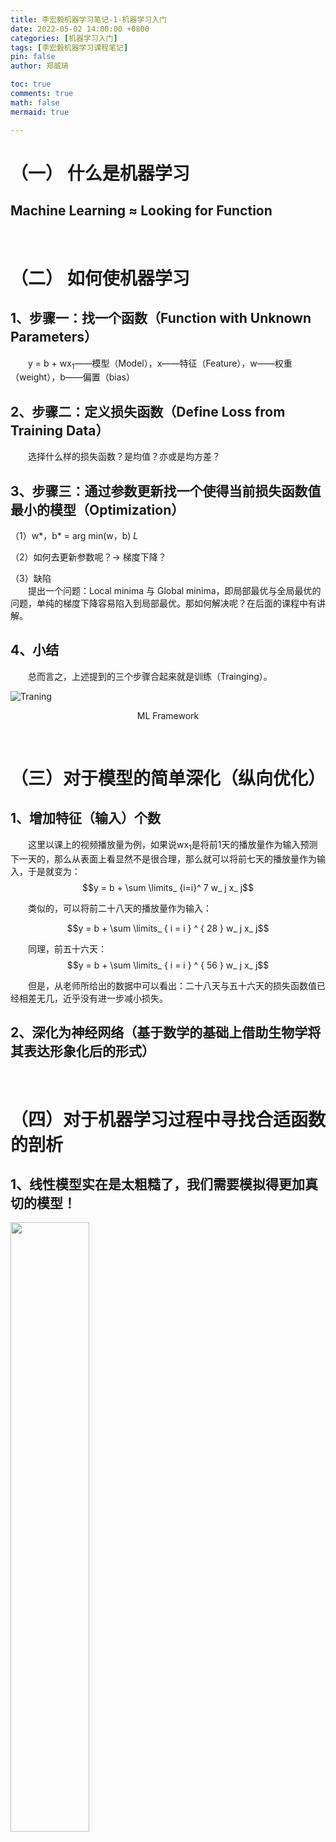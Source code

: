 ```yaml
---
title: 李宏毅机器学习笔记-1-机器学习入门
date: 2022-05-02 14:00:00 +0800
categories: [机器学习入门]
tags: [李宏毅机器学习课程笔记]
pin: false
author: 郑威琦

toc: true
comments: true
math: false
mermaid: true

---
```


# （一） 什么是机器学习

## Machine Learning ≈ Looking for Function

&emsp;&emsp;

# （二） 如何使机器学习

## 1、步骤一：找一个函数（Function with Unknown Parameters）

&emsp;&emsp;y = b + wx<sub>1</sub>——模型（Model），x——特征（Feature），w——权重（weight），b——偏置（bias）

## 2、步骤二：定义损失函数（Define Loss from Training Data）

&emsp;&emsp;选择什么样的损失函数？是均值？亦或是均方差？

## 3、步骤三：通过参数更新找一个使得当前损失函数值最小的模型（Optimization）

（1）w\*，b\* = arg min(w，b) *L*  

（2）如何去更新参数呢？-> 梯度下降？  

（3）缺陷  
&emsp;&emsp;提出一个问题：Local minima 与 Global minima，即局部最优与全局最优的问题，单纯的梯度下降容易陷入到局部最优。那如何解决呢？在后面的课程中有讲解。

## 4、小结

&emsp;&emsp;总而言之，上述提到的三个步骤合起来就是训练（Trainging）。

![Traning](/assets/blog_res/2022-05-02-Monday.assets/Trainging.png)  

<center>ML Framework</center>

&emsp;&emsp;

# （三）对于模型的简单深化（纵向优化）

## 1、增加特征（输入）个数

&emsp;&emsp;这里以课上的视频播放量为例，如果说wx<sub>1</sub>是将前1天的播放量作为输入预测下一天的，那么从表面上看显然不是很合理，那么就可以将前七天的播放量作为输入，于是就变为：
$$y = b + \sum \limits_ {i=i}^ 7 w_ j x_ j$$

&emsp;&emsp;类似的，可以将前二十八天的播放量作为输入：

$$y = b + \sum \limits_ { i = i } ^ { 28 } w_ j x_ j$$

&emsp;&emsp;同理，前五十六天：
$$y = b + \sum \limits_ { i = i } ^ { 56 } w_ j x_ j$$

&emsp;&emsp;但是，从老师所给出的数据中可以看出：二十八天与五十六天的损失函数值已经相差无几，近乎没有进一步减小损失。

## 2、深化为神经网络（基于数学的基础上借助生物学将其表达形象化后的形式）

&emsp;&emsp;

# （四）对于机器学习过程中寻找合适函数的剖析

## 1、线性模型实在是太粗糙了，我们需要模拟得更加真切的模型！

<img src = "/assets/blog_res/2022-05-02-Monday.assets/Linear%20models.png" width = "50%">

&emsp;&emsp;

## 2、假设有如下曲线需要机器学习

![curve](/assets/blog_res/2022-05-02-Monday.assets/curve.png)

&emsp;&emsp;那么，可以将其拆分成y = constant和一些折线型的函数之和：

![red curve](/assets/blog_res/2022-05-02-Monday.assets/red%20curve.png)

&emsp;&emsp;于是乎，既有了个可用的既定结论（已经在数学中被证明）：  

*<center>所有分段线性曲线均可被表示为常数线与一些折线的和</center>*

&emsp;&emsp;

## 3、那对于连续可导的函数如何分解呢？

&emsp;&emsp;取有限的点并连线，取得点可少可多，越多就越逼近原曲线，可以一定程度上理解为微元法。

## 4、如何用数学表示折线形函数呢？

&emsp;&emsp;可以利用带有参数的Sigmoid函数近似去表示。

![sigmoid with paramters](/assets/blog_res/2022-05-02-Monday.assets/Sigmoid%20Function%20with%20Parameters.png)

&emsp;&emsp;那么对于新模型，则有如下表达式：

$$y = b + \sum \limits_ i c_ i Sigmoid(b_ i + w_ i x_ 1)$$

&emsp;&emsp;即如图：

![new model](/assets/blog_res/2022-05-02-Monday.assets/new%20model%20within%20Sigmoid.png)

&emsp;&emsp;于是乎，对于*y = b + $\sum \limits_j$w<sub>j</sub>x<sub>j</sub>*，就有：

$$y = b + \sum \limits_ i c_ i Sigmoid(b_ i + \sum \limits_ j w_ {ij} x_ j)$$

## 5、小结

&emsp;&emsp;综上，借助生物学中神经网络的形象和概念，就可以将以上深化过程形象地描绘成以下：

![deepen1](/assets/blog_res/2022-05-02-Monday.assets/deepen1.png)  

&emsp;&emsp;那么借助于线性代数的知识可以将其进一步简化为：

![linear math form](/assets/blog_res/2022-05-02-Monday.assets/Lenear%20Math%20form.png)  

&emsp;&emsp;同理：

![deepen2](/assets/blog_res/2022-05-02-Monday.assets/deepen2.png)

&emsp;&emsp;则，其中需要更新的参数就有如下这些：

![parameters](/assets/blog_res/2022-05-02-Monday.assets/parameters.png)

&emsp;&emsp;

# （五）Sigmoid --> Relu

## 1、Relu（Rectified Linear Unit）可以更好模拟hard sigmoid

&emsp;&emsp;两个Relu叠起来就是一个hard sigmoid。

$$y = b + \sum \limits_ {2i} c_ i max(0, b_ i + \sum \limits_ j w_ {ij} x_ j)$$
  
## 2、那为什么Relu函数比较好呢？

&emsp;&emsp;后面的课程会讲到

&emsp;&emsp;

# （六）深度学习

## &emsp;&emsp;经过上面的铺垫，那么就可以自然而然地抛出神经网络与深度网络和深度学习的概念与模型了。

![Deep Learning](/assets/blog_res/2022-05-02-Monday.assets/Deep%20Learning.png)

## 1、常见的深度学习模型

&emsp;&emsp;AlexNet(2012, 8 layers, los_rate: 16.4%), VGG(2014, 19 layers, los_rate: 7.3%), GoogleNet(2014, 22 layers, los_rate: 6.7%)

![deep network](/assets/blog_res/2022-05-02-Monday.assets/deep%20network.png)

## 2、“深”的意义何在呢？多层隐藏层实际上在哪里做出了怎样的贡献呢？

&emsp;&emsp;

# （七）本节课提出的待解决的问题

## 1、全局最优与局部最优

## 2、Relu函数为什么比Sigmoid好？

## 3、多层隐藏层的作用